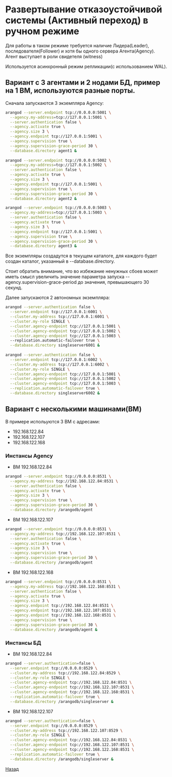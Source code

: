 # Развертывание отказоустойчивой системы (Активный переход) в ручном режиме

Для работы в таком режиме требуется наличие Лидера(Leader), последователя(Follower) и хотя бы одного сервера Агента(Agency).
Агент выступает в роли свидетеля (witness)

Используется асинхронный режим репликации(с использованием WAL).

## Вариант с 3 агентами и 2 нодами БД, пример на 1 ВМ, используются разные порты.

Сначала запускаются 3 экземпляра Agency:

```bash
arangod --server.endpoint tcp://0.0.0.0:5001 \
  --agency.my-address=tcp://127.0.0.1:5001 \
  --server.authentication false \
  --agency.activate true \
  --agency.size 3 \
  --agency.endpoint tcp://127.0.0.1:5001 \
  --agency.supervision true \
  --agency.supervision-grace-period 30 \
  --database.directory agent1 &
   
arangod --server.endpoint tcp://0.0.0.0:5002 \
  --agency.my-address=tcp://127.0.0.1:5002 \
  --server.authentication false \
  --agency.activate true \
  --agency.size 3 \
  --agency.endpoint tcp://127.0.0.1:5001 \
  --agency.supervision true \
  --agency.supervision-grace-period 30 \
  --database.directory agent2 &

arangod --server.endpoint tcp://0.0.0.0:5003 \
  --agency.my-address=tcp://127.0.0.1:5003 \
  --server.authentication false \
  --agency.activate true \
  --agency.size 3 \
  --agency.endpoint tcp://127.0.0.1:5001 \
  --agency.supervision true \
  --agency.supervision-grace-period 30 \
  --database.directory agent3 &
```

Все экземпляры создадутся в текущем каталоге, для каждого будет создан каталог, указанный в  --database.directory.

Стоит обратить внимание, что во избежание ненужных сбоев может иметь смысл увеличить значение параметра запуска --agency.supervision-grace-period до значения, превышающего 30 секунд.

Далее запускаются 2 автономных экземпляра:

```bash
arangod --server.authentication false \
  --server.endpoint tcp://127.0.0.1:6001 \
  --cluster.my-address tcp://127.0.0.1:6001 \
  --cluster.my-role SINGLE \
  --cluster.agency-endpoint tcp://127.0.0.1:5001 \
  --cluster.agency-endpoint tcp://127.0.0.1:5002 \
  --cluster.agency-endpoint tcp://127.0.0.1:5003 \ 
  --replication.automatic-failover true \
  --database.directory singleserver6001 &
 
arangod --server.authentication false \
  --server.endpoint tcp://127.0.0.1:6002 \
  --cluster.my-address tcp://127.0.0.1:6002 \
  --cluster.my-role SINGLE \
  --cluster.agency-endpoint tcp://127.0.0.1:5001 \
  --cluster.agency-endpoint tcp://127.0.0.1:5002 \
  --cluster.agency-endpoint tcp://127.0.0.1:5003 \
  --replication.automatic-failover true \
  --database.directory singleserver6002 &
```

## Вариант с несколькими машинами(ВМ)

В примере испольуются 3 ВМ с адресами:

- 192.168.122.84
- 192.168.122.107
- 192.168.122.168

### Инстансы Agency 

- ВМ 192.168.122.84

```bash
arangod --server.endpoint tcp://0.0.0.0:8531 \
  --agency.my-address tcp://192.168.122.84:8531 \
  --server.authentication false \
  --agency.activate true \
  --agency.size 3 \
  --agency.supervision true \
  --agency.supervision-grace-period 30 \
  --database.directory /arangodb/agent
```

- ВМ 192.168.122.107

```bash
arangod --server.endpoint tcp://0.0.0.0:8531 \
  --agency.my-address tcp://192.168.122.107:8531 \
  --server.authentication false \
  --agency.activate true \
  --agency.size 3 \
  --agency.supervision true \
  --agency.supervision-grace-period 30 \
  --database.directory /arangodb/agent
```

- ВМ 192.168.122.168

```bash
arangod --server.endpoint tcp://0.0.0.0:8531 \
  --agency.my-address tcp://192.168.122.168:8531 \
  --server.authentication false \
  --agency.activate true \
  --agency.size 3 \
  --agency.endpoint tcp://192.168.122.84:8531 \
  --agency.endpoint tcp://192.168.122.107:8531 \
  --agency.endpoint tcp://192.168.122.168:8531 \
  --agency.supervision true \
  --agency.supervision-grace-period 30 \
  --database.directory /arangodb/agent &
```

### Инстансы БД

- ВМ 192.168.122.84

```bash
arangod --server.authentication=false \
  --server.endpoint tcp://0.0.0.0:8529 \
  --cluster.my-address tcp://192.168.122.84:8529 \
  --cluster.my-role SINGLE \
  --cluster.agency-endpoint tcp://192.168.122.84:8531 \
  --cluster.agency-endpoint tcp://192.168.122.107:8531 \
  --cluster.agency-endpoint tcp://192.168.122.168:8531 \
  --replication.automatic-failover true \
  --database.directory /arangodb/singleserver &
```

- ВМ 192.168.122.107

```bash
arangod --server.authentication=false \
  --server.endpoint tcp://0.0.0.0:8529 \
  --cluster.my-address tcp://192.168.122.107:8529 \
  --cluster.my-role SINGLE \
  --cluster.agency-endpoint tcp://192.168.122.84:8531 \
  --cluster.agency-endpoint tcp://192.168.122.107:8531 \
  --cluster.agency-endpoint tcp://192.168.122.168:8531 \
  --replication.automatic-failover true \
  --database.directory /arangodb/singleserver &
```

[Назад](./README.md)
